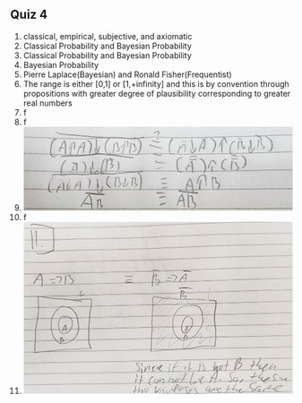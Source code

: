 ##  Quiz 4  
  
1. classical, empirical, subjective, and axiomatic  
2. Classical Probability and Bayesian Probability  
3. Classical Probability and Bayesian Probability  
4. Bayesian Probability
5. Pierre Laplace(Bayesian) and Ronald Fisher(Frequentist)
6. The range is either [0,1] or [1,+infinity] and this is by convention through propositions with greater degree of plausibility corresponding to greater real numbers
7. f
8. f
9. ![photo of question](Q4-Q9.jpg)
10. f
11. ![photo of question](Q4-Q11.jpg)
